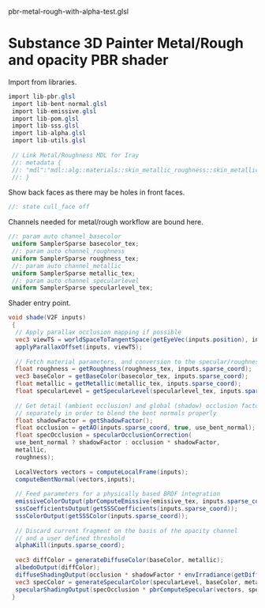 



pbr-metal-rough-with-alpha-test.glsl








[ ](#section-0)












[ ](#section-1)

Substance 3D Painter Metal/Rough and opacity PBR shader
=======================================================


Import from libraries.





```glsl
import lib-pbr.glsl
 import lib-bent-normal.glsl
 import lib-emissive.glsl
 import lib-pom.glsl
 import lib-sss.glsl
 import lib-alpha.glsl
 import lib-utils.glsl
 
 // Link Metal/Roughness MDL for Iray
 //: metadata {
 //: "mdl":"mdl::alg::materials::skin_metallic_roughness::skin_metallic_roughness"
 //: }
```







[ ](#section-2)

Show back faces as there may be holes in front faces.





```glsl
//: state cull_face off
```







[ ](#section-3)

Channels needed for metal/rough workflow are bound here.





```glsl
//: param auto channel_basecolor
 uniform SamplerSparse basecolor_tex;
 //: param auto channel_roughness
 uniform SamplerSparse roughness_tex;
 //: param auto channel_metallic
 uniform SamplerSparse metallic_tex;
 //: param auto channel_specularlevel
 uniform SamplerSparse specularlevel_tex;
```







[ ](#section-4)

Shader entry point.





```glsl
void shade(V2F inputs)
 {
  // Apply parallax occlusion mapping if possible
  vec3 viewTS = worldSpaceToTangentSpace(getEyeVec(inputs.position), inputs);
  applyParallaxOffset(inputs, viewTS);
 
  // Fetch material parameters, and conversion to the specular/roughness model
  float roughness = getRoughness(roughness_tex, inputs.sparse_coord);
  vec3 baseColor = getBaseColor(basecolor_tex, inputs.sparse_coord);
  float metallic = getMetallic(metallic_tex, inputs.sparse_coord);
  float specularLevel = getSpecularLevel(specularlevel_tex, inputs.sparse_coord);
 
  // Get detail (ambient occlusion) and global (shadow) occlusion factors
  // separately in order to blend the bent normals properly
  float shadowFactor = getShadowFactor();
  float occlusion = getAO(inputs.sparse_coord, true, use_bent_normal);
  float specOcclusion = specularOcclusionCorrection(
  use_bent_normal ? shadowFactor : occlusion * shadowFactor,
  metallic,
  roughness);
 
  LocalVectors vectors = computeLocalFrame(inputs);
  computeBentNormal(vectors,inputs);
 
  // Feed parameters for a physically based BRDF integration
  emissiveColorOutput(pbrComputeEmissive(emissive_tex, inputs.sparse_coord));
  sssCoefficientsOutput(getSSSCoefficients(inputs.sparse_coord));
  sssColorOutput(getSSSColor(inputs.sparse_coord));
 
  // Discard current fragment on the basis of the opacity channel
  // and a user defined threshold
  alphaKill(inputs.sparse_coord);
 
  vec3 diffColor = generateDiffuseColor(baseColor, metallic);
  albedoOutput(diffColor);
  diffuseShadingOutput(occlusion * shadowFactor * envIrradiance(getDiffuseBentNormal(vectors)));
  vec3 specColor = generateSpecularColor(specularLevel, baseColor, metallic);
  specularShadingOutput(specOcclusion * pbrComputeSpecular(vectors, specColor, roughness, occlusion, getBentNormalSpecularAmount()));
 }
 
 
```






